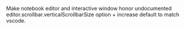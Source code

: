 Make notebook editor and interactive window honor undocumented editor.scrollbar.verticalScrollbarSize option + increase default to match vscode.